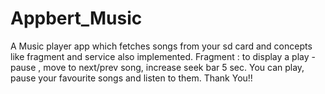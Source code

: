 # Appbert_Music
A Music player app which fetches songs from your sd card and concepts like fragment and service also implemented.
Fragment : to display a play - pause , move to next/prev song, increase seek bar 5 sec.
You can play, pause your favourite songs and listen to them.
Thank You!!


